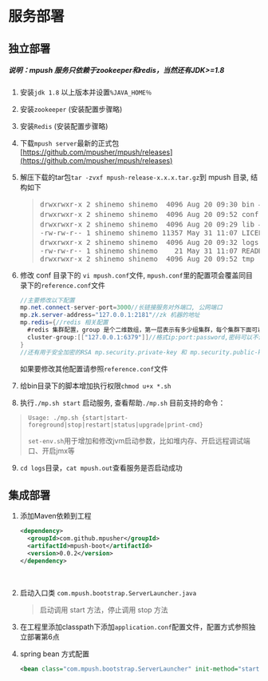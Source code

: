 # 服务部署

## 独立部署

 ##### **说明：mpush 服务只依赖于zookeeper和redis，当然还有JDK>=1.8**

1. 安装`jdk 1.8` 以上版本并设置`%JAVA_HOME％`

2. 安装`zookeeper` (安装配置步骤略)

3. 安装`Redis` (安装配置步骤略)

4. 下载`mpush server`最新的正式包[https://github.com/mpusher/mpush/releases](https://github.com/mpusher/mpush/releases)

5. 解压下载的tar包`tar -zvxf mpush-release-x.x.x.tar.gz`到 mpush 目录, 结构如下

   ><pre>
   >drwxrwxr-x 2 shinemo shinemo  4096 Aug 20 09:30 bin —> 启动脚本
   >drwxrwxr-x 2 shinemo shinemo  4096 Aug 20 09:52 conf —> 配置文件
   >drwxrwxr-x 2 shinemo shinemo  4096 Aug 20 09:29 lib —> 核心类库
   >-rw-rw-r-- 1 shinemo shinemo 11357 May 31 11:07 LICENSE
   >drwxrwxr-x 2 shinemo shinemo  4096 Aug 20 09:32 logs —> 日志目录
   >-rw-rw-r-- 1 shinemo shinemo    21 May 31 11:07 README.md
   >drwxrwxr-x 2 shinemo shinemo  4096 Aug 20 09:52 tmp
   ></pre>

6. 修改 conf 目录下的 `vi mpush.conf`文件, `mpush.conf`里的配置项会覆盖同目录下的`reference.conf`文件
   ```java
   //主要修改以下配置
   mp.net.connect-server-port=3000//长链接服务对外端口, 公网端口
   mp.zk.server-address="127.0.0.1:2181"//zk 机器的地址
   mp.redis={//redis 相关配置
     #redis 集群配置，group 是个二维数组，第一层表示有多少组集群，每个集群下面可以有多台机器
     cluster-group:[["127.0.0.1:6379"]]//格式ip:port:password,密码可以不设置ip:port
   }
   //还有用于安全加密的RSA mp.security.private-key 和 mp.security.public-key 等...
   ```
    如果要修改其他配置请参照`reference.conf`文件

7. 给bin目录下的脚本增加执行权限`chmod u+x *.sh`

8. 执行`./mp.sh start` 启动服务, 查看帮助`./mp.sh` 目前支持的命令：

  >`Usage: ./mp.sh {start|start-foreground|stop|restart|status|upgrade|print-cmd}`
  >
  >`set-env.sh`用于增加和修改jvm启动参数，比如堆内存、开启远程调试端口、开启jmx等

9. ```cd logs```目录，```cat mpush.out```查看服务是否启动成功


## 集成部署

1. 添加Maven依赖到工程

   ```xml
   <dependency>
     <groupId>com.github.mpusher</groupId>
     <artifactId>mpush-boot</artifactId>
     <version>0.0.2</version>
   </dependency>
   ```

   ​

2. 启动入口类 `com.mpush.bootstrap.ServerLauncher.java`
   >启动调用 start 方法，停止调用 stop 方法

3. 在工程里添加classpath下添加`application.conf`配置文件，配置方式参照独立部署第6点

4. spring bean 方式配置

   ```xml
   <bean class="com.mpush.bootstrap.ServerLauncher" init-method="start" destroy-method="stop"/>
   ```

